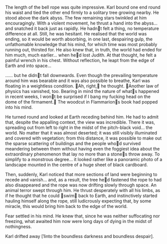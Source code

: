 The length of the bell rope was quite impressive. Karl bound one end round his waist and tied the other end firmly to a solitary tree growing nearby. He stood above the dark abyss. The few remaining stars twinkled at him encouragingly. With a violent movement, he thrust a hand into the abyss... and snatched it back just as rapidly. He hadnt felt a thing, no temperature difference at all. Still, he was hesitant. He realised that the world was ending, so it would be worth absorbing, in one last, despairing gulp, the unfathomable knowledge that his mind, for which time was most probably running out, thirsted for. He also knew that, in truth, the world had ended for him much, much earlier... when hed lost Judith. At that thought, he felt a painful wrench in his chest. Without reflection, he leapt from the edge of Earth and into space...

...... but he didnt fall downwards. Even though the prevailing temperature around him was bearable and it was also possible to breathe, Karl was floating in a weightless condition. Ah, right, he thought. Another law of physics has vanished, too. Bearing in mind the nature of whats happened in recent weeks, I wont be surprised if I bang my fucking head on the dome of the firmament. The woodcut in Flammarions book had popped into his mind.

He turned round and looked at Earth receding behind him. He had to admit that, despite the appalling context, the view was incredible. There it was, spreading out from left to right in the midst of the pitch-black void... the world. No matter that it was almost deserted; it was still visibly illuminated and covered with vegetation; from this distance, it was possible to make out the sparse scattering of buildings and the people whod survived meandering between them without having even the foggiest idea about the extraordinary phenomenon that lay no more than a stones throw away. To simplify to a monstrous degree... it looked rather like a panoramic photo of a landscape mounted in the centre of a huge sheet of black cardboard.

Then, suddenly, Karl noticed that more sections of land were beginning to recede and vanish... and, as a result, the tree hed fastened the rope to had also disappeared and the rope was now drifting slowly through space. An animal terror swept through him. He thrust desperately with all his limbs, as if he thought that he could swim back to Earth, and instinctively started hauling himself along the rope, still ludicrously expecting that, by some miracle, this would bring him back to the edge of the world.

Fear settled in his mind. He knew that, since he was neither suffocating nor freezing, what awaited him now were long days of dying in the midst of nothingness.

Karl drifted away [1into the boundless darkness and boundless despair].
